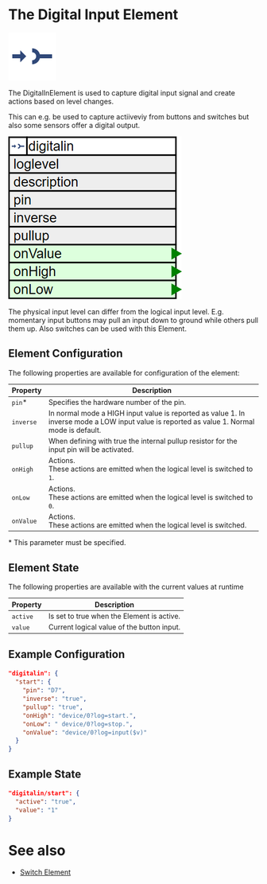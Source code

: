 # The Digital Input Element

<div class="excerpt">
  <img src="/i/digitalin.svg">
  <p>The DigitalInElement is used to capture digital input signal and create actions based on level changes.</p>
  <p>This can e.g. be used to capture actiiveviy from buttons and switches but also some sensors offer a digital output.</p>
</div>

![DigitalIn Properties and Actions](digitalinapi.png)

The physical input level can differ from the logical input level. E.g. momentary input buttons may pull an input down to ground while others pull them up. Also switches can be used with this Element.

## Element Configuration

The following properties are available for configuration of the element:

| Property  | Description                                                                                                                                 |
| --------- | ------------------------------------------------------------------------------------------------------------------------------------------- |
| `pin`*    | Specifies the hardware number of the pin.                                                                                                   |
| `inverse` | In normal mode a HIGH input value is reported as value 1. In inverse mode a LOW input value is reported as value 1. Normal mode is default. |
| `pullup`  | When defining with true the internal pullup resistor for the input pin will be activated.                                                   |
| `onHigh`  | Actions.<br/>These actions are emitted when the logical level is switched to `1`.                                                           |
| `onLow`   | Actions.<br/>These actions are emitted when the logical level is switched to `0`.                                                           |
| `onValue` | Actions.<br/>These actions are emitted when the logical level is switched.                                                                  |

\* This parameter must be specified.


## Element State

The following properties are available with the current values at runtime

| Property | Description                                |
| -------- | ------------------------------------------ |
| `active` | Is set to true when the Element is active. |
| `value`  | Current logical value of the button input. |


## Example Configuration

```JSON
"digitalin": {
  "start": {
    "pin": "D7",
    "inverse": "true",
    "pullup": "true",
    "onHigh": "device/0?log=start.",
    "onLow": " device/0?log=stop.",
    "onValue": "device/0?log=input($v)"
  }
}
```


## Example State

```JSON
"digitalin/start": {
  "active": "true",
  "value": "1"
}
```

# See also

* [Switch Element](elements/switch)
